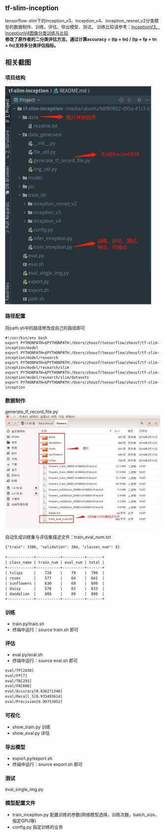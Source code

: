 ## tf-slim-inception
tensorflow-slim下的inception_v3、inception_v4、inception_resnet_v2分类模型的数据制作、训练、评估、导出模型、测试。
训练比较请参考：[InceptionV3、InceptionV4图像分类训练与比较](https://blog.csdn.net/zsf442553199/article/details/85683335)
<br><b>修改了原作者的二分类评估方法，通过计算accuracy = (tp + tn) / (tp + fp + tn + fn)支持多分类评估指标。</b>

## 相关截图
### 项目结构
![](https://github.com/MrZhousf/tf-slim-inception/blob/master/pic/10.png?raw=true)

### 路径配置
将path.sh中的路径修改成自己的路径即可
```
#!/usr/bin/env bash
export PYTHONPATH=$PYTHONPATH:/Users/zhousf/tensorflow/zhousf/tf-slim-inception/model
export PYTHONPATH=$PYTHONPATH:/Users/zhousf/tensorflow/zhousf/tf-slim-inception/model/research
export PYTHONPATH=$PYTHONPATH:/Users/zhousf/tensorflow/zhousf/tf-slim-inception/model/research/slim
export PYTHONPATH=$PYTHONPATH:/Users/zhousf/tensorflow/zhousf/tf-slim-inception/model/research/slim/datasets
export PYTHONPATH=$PYTHONPATH:/Users/zhousf/tensorflow/zhousf/tf-slim-inception
```

### 数据制作
generate_tf_record_file.py
![](https://github.com/MrZhousf/tf-slim-inception/blob/master/pic/11.png?raw=true)

自动生成训练集与评估集描述文件：train_eval_num.txt
```html
{"train": 3306, "validation": 364, "classes_num": 5}

+------------+-----------+----------+-------+
| class_name | train_num | eval_num | total |
+------------+-----------+----------+-------+
| tulips     |    720    |    79    |  799  |
| roses      |    577    |    64    |  641  |
| sunflowers |    630    |    69    |  699  |
| daisy      |    570    |    63    |  633  |
| dandelion  |    809    |    89    |  898  |
+------------+-----------+----------+-------+
```


### 训练
* train.py/train.sh
* 终端中运行：source train.sh 即可

### 评估
* eval.py/eval.sh
* 终端中运行：source eval.sh 即可
```html
eval/TP[2838]
eval/FP[7]
eval/TN[293]
eval/FN[606]
eval/Accuracy[0.836271346]
eval/Recall_5[0.933493614]
eval/Precision[0.99753952]
```


### 可视化
* show_train.py 训练
* show_eval.py 评估

### 导出模型
* export.py/export.sh
* 终端中运行：source export.sh 即可

### 测试
eval_single_img.py

### 模型配置文件
* train_inception.py 配置训练的参数(网络模型选择，训练次数，batch_size、指定GPU等)
* config.py 指定训练的业务

